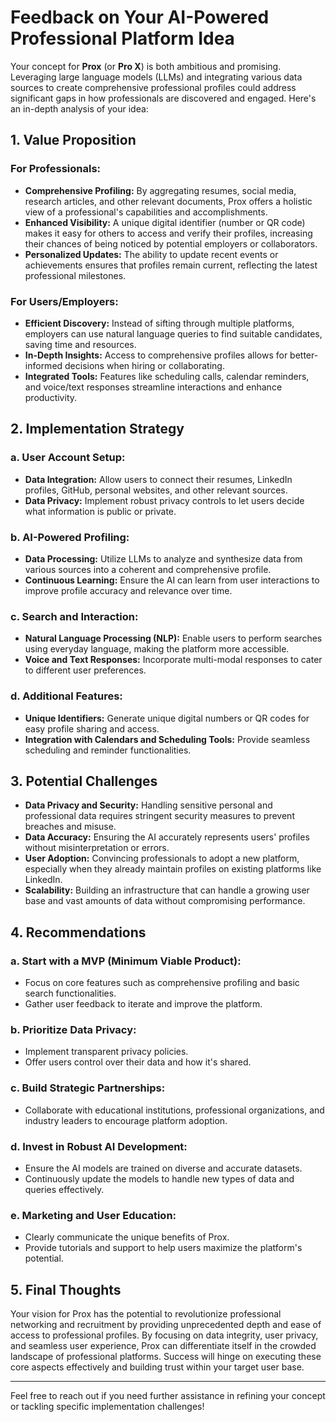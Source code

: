 # Feedback on Your AI-Powered Professional Platform Idea

Your concept for **Prox** (or **Pro X**) is both ambitious and promising. Leveraging large language models (LLMs) and integrating various data sources to create comprehensive professional profiles could address significant gaps in how professionals are discovered and engaged. Here's an in-depth analysis of your idea:

## **1. Value Proposition**

### **For Professionals:**
- **Comprehensive Profiling:** By aggregating resumes, social media, research articles, and other relevant documents, Prox offers a holistic view of a professional's capabilities and accomplishments.
- **Enhanced Visibility:** A unique digital identifier (number or QR code) makes it easy for others to access and verify their profiles, increasing their chances of being noticed by potential employers or collaborators.
- **Personalized Updates:** The ability to update recent events or achievements ensures that profiles remain current, reflecting the latest professional milestones.

### **For Users/Employers:**
- **Efficient Discovery:** Instead of sifting through multiple platforms, employers can use natural language queries to find suitable candidates, saving time and resources.
- **In-Depth Insights:** Access to comprehensive profiles allows for better-informed decisions when hiring or collaborating.
- **Integrated Tools:** Features like scheduling calls, calendar reminders, and voice/text responses streamline interactions and enhance productivity.

## **2. Implementation Strategy**

### **a. User Account Setup:**
- **Data Integration:** Allow users to connect their resumes, LinkedIn profiles, GitHub, personal websites, and other relevant sources.
- **Data Privacy:** Implement robust privacy controls to let users decide what information is public or private.

### **b. AI-Powered Profiling:**
- **Data Processing:** Utilize LLMs to analyze and synthesize data from various sources into a coherent and comprehensive profile.
- **Continuous Learning:** Ensure the AI can learn from user interactions to improve profile accuracy and relevance over time.

### **c. Search and Interaction:**
- **Natural Language Processing (NLP):** Enable users to perform searches using everyday language, making the platform more accessible.
- **Voice and Text Responses:** Incorporate multi-modal responses to cater to different user preferences.

### **d. Additional Features:**
- **Unique Identifiers:** Generate unique digital numbers or QR codes for easy profile sharing and access.
- **Integration with Calendars and Scheduling Tools:** Provide seamless scheduling and reminder functionalities.

## **3. Potential Challenges**

- **Data Privacy and Security:** Handling sensitive personal and professional data requires stringent security measures to prevent breaches and misuse.
- **Data Accuracy:** Ensuring the AI accurately represents users' profiles without misinterpretation or errors.
- **User Adoption:** Convincing professionals to adopt a new platform, especially when they already maintain profiles on existing platforms like LinkedIn.
- **Scalability:** Building an infrastructure that can handle a growing user base and vast amounts of data without compromising performance.

## **4. Recommendations**

### **a. Start with a MVP (Minimum Viable Product):**
- Focus on core features such as comprehensive profiling and basic search functionalities.
- Gather user feedback to iterate and improve the platform.

### **b. Prioritize Data Privacy:**
- Implement transparent privacy policies.
- Offer users control over their data and how it's shared.

### **c. Build Strategic Partnerships:**
- Collaborate with educational institutions, professional organizations, and industry leaders to encourage platform adoption.

### **d. Invest in Robust AI Development:**
- Ensure the AI models are trained on diverse and accurate datasets.
- Continuously update the models to handle new types of data and queries effectively.

### **e. Marketing and User Education:**
- Clearly communicate the unique benefits of Prox.
- Provide tutorials and support to help users maximize the platform's potential.

## **5. Final Thoughts**

Your vision for Prox has the potential to revolutionize professional networking and recruitment by providing unprecedented depth and ease of access to professional profiles. By focusing on data integrity, user privacy, and seamless user experience, Prox can differentiate itself in the crowded landscape of professional platforms. Success will hinge on executing these core aspects effectively and building trust within your target user base.

---

Feel free to reach out if you need further assistance in refining your concept or tackling specific implementation challenges!